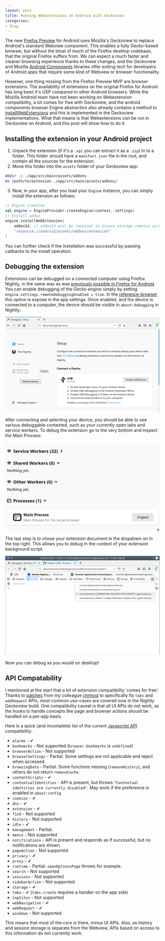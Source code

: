 ```yaml
---
layout: post
title: Running Webextensions on Android with Geckoview
categories:
- blog
---
```


The new [Firefox Preview](https://hacks.mozilla.org/2019/06/geckoview-in-2019/) for Android uses Mozilla's Geckoview to replace Android's standard Webview component. This enables a fully Gecko-based browser, but without the bloat of much of the Firefox desktop codebase, that the original Firefox suffers from. We can expect a much faster and cleaner browsing experience thanks to these changes, and the Geckoview and Mozilla [Android Components](https://github.com/mozilla-mobile/android-components) libraries offer exiting tech for developers of Android apps that require some kind of Webview or browser functionality.

However, one thing missing from the Firefox Preview MVP are browser extensions. The availability of extensions on the original Firefox for Android has long been it's USP compared to other Android browsers. While the Mozilla Android team have not been working on Webextension compatibility, a lot comes for free with Geckoview, and the android components browser Engine abstraction also already contains a method to [installWebExtensions](https://mozac.org/api/mozilla.components.concept.engine/-engine/install-web-extension.html) and this is implemented in the Geckoview implementations. What that means is that Webextensions _can_ be run in Geckoview on Android, and this post will show how to do it.

## Installing the extension in your Android project

1. Unpack the extension (if it's a `.xpi` you can extract it as a `.zip`) in to a folder. This folder should have a `manifest.json` file in the root, and contain all the sources for the extension.
2. Move this folder into the `assets` folder of your Geckoview app:
```bash
mkdir -p ./app/src/main/assets/addons
mv /path/to/extension ./app/src/main/assets/addons/
```

3. Now, in your app, after you load your `Engine` instance, you can simply install the extension as follows:
```kotlin
// Engine creation
val engine = EngineProvider.createEngine(context, settings)
// Install addon
engine.installWebExtension(
    addonId, // addonId must be constant to ensure storage remains across restarts
    "resource://android/assets/addons/extension"
)
```

You can further check if the installation was successful by passing callbacks to the install operation.

## Debugging the extension

Extensions can be debugged on a connected computer using Firefox Nightly, in the same was as was [previously possible in Firefox for Android](https://developer.mozilla.org/en-US/docs/Tools/Remote_Debugging/Debugging_Firefox_for_Android_with_WebIDE). You can enable debugging of the Gecko engine simply by setting `engine.settings.remoteDebuggingEnabled = true`. In the [reference-browser](https://github.com/mozilla-mobile/reference-browser) this option is expose in the app settings. Once enabled, and the device is connected to a computer, the device should be visible in `about:debugging` in Nightly:

![Nightly debugging page](/assets/images/geckoview-debug-connect.png)

After connecting and selecting your device, you should be able to see various debuggable contexted, such as your currently open tabs and service workers. To debug the extension go to the very bottom and inspect the Main Process:

![](/assets/images/geckoview-debug-processes.png)

The last step is to chose your extension document in the dropdown on in the top right. This allows you to debug in the context of your extension background script.

![](/assets/images/geckoview-debug-contexts.png)

Now you can debug as you would on desktop!

## API Compatability

I mentioned at the start that a lot of extension compatibility 'comes for free'. Thanks to [patches](https://bugzilla.mozilla.org/show_bug.cgi?id=1539144) from my colleague [chrmod](https://github.com/chrmod) to specifically fix `tabs` and `webRequest` APIs, most common use-cases are covered now in the Nightly Geckoview build. One compatibility caveat is that all UI APIs do not work, as the hooks to handle concepts like page and browser actions should be handled on a per-app basis.

Here is a quick (and incomplete) list of the current [Javascript API](https://developer.mozilla.org/en-US/docs/Mozilla/Add-ons/WebExtensions/API) compatibility:

* `alarms` - ✔
* `bookmarks` - Not supported (`browser.bookmarks` is `undefined`)
* `browserAction` - Not supported 
* `browserSettings` - Partial. Some settings are not applicable and reject when accessed.
* `browsingData` - Partial. Some functions missing (`removeHistory`), and others do not return `removeCache`. 
* `contentScripts` - ✔
* `contextualIdentities` - API is present, but throws `"Contextual identities are currently disabled"`. May work if the preference is enabled in `about:config`
* `cookies` - ✔
* `dns` - ✔
* `extension` - ✔
* `find` - Not supported
* `history` - Not supported
* `idle` - ✔
* `management` - Partial.
* `menus` - Not supported
* `notifications` - API is present and responds as if successful, but no notifications are shown.
* `pageAction` - Not supported
* `privacy` - ✔
* `proxy` - ✔
* `runtime` - Partial. `openOptionsPage` throws for example.
* `search` - Not supported
* `sessions` - Not supported
* `sidebarAction` - Not supported
* `storage` - ✔
* `tabs` - ✔ (`tabs.create` requires a handler on the app side)
* `topSites` - Not supported
* `webNavigation` - ✔
* `webRequest` - ✔
* `windows` - Not supported

This means that most of the core is there, minus UI APIs. Also, as history and session storage is separate from the Webview, APIs based on access to this information do not currently work.

